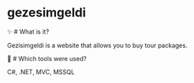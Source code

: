# gezesimgeldi

✨ # What is it?

Gezisimgeldi is a website that allows you to buy tour packages.

🔧 # Which tools were used?

C#, .NET, MVC, MSSQL

